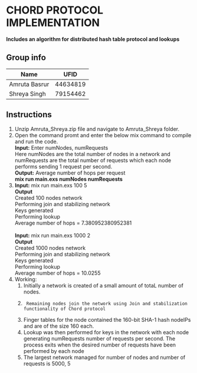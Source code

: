 # CHORD PROTOCOL IMPLEMENTATION

**Includes an algorithm for distributed hash table protocol and lookups**

## Group info
| Name  | UFID  |
|---|---|
| Amruta Basrur | 44634819  |
|  Shreya Singh| 79154462  |

## Instructions

1. Unzip Amruta_Shreya.zip file and navigate to Amruta_Shreya folder.
2. Open the command promt and enter the below mix command to compile and run the code.
</br>**Input:** Enter numNodes, numRequests 
</br> Here numNodes are the total number of nodes in a network and numRequests are the total number of requests which each node performs sending 1 request per second.
</br>**Output:** Average number of hops per request </br>
**mix run main.exs numNodes numRequests** </br>
3. **Input:**
mix run main.exs 100 5</br>
**Output**
</br>Created 100 nodes network
</br>Performing join and stabilizing network
</br>Keys generated
</br>Performing lookup
</br>Average number of hops = 7.380952380952381</br></br>
**Input:**
mix run main.exs 1000 2</br>
**Output**
</br>Created 1000 nodes network
</br>Performing join and stabilizing network
</br>Keys generated
</br>Performing lookup
</br>Average number of hops = 10.0255</br>
5. Working:</br>
	1. 	Initially a network is created of a small amount of totaL number of nodes. </br>
	2.  	Remaining nodes join the network using Join and stabilization functionality of Chord protocol
	3.	Finger tables for the node contained the 160-bit SHA-1 hash nodeIPs and are of the size 160 each.</br>
	4. 	Lookup was then performed for keys in the network with each node generating numRequests number of requests per second. 			The process exits when the desired number of requests have been performed by each node </br>
	5. 	The largest network managed for number of nodes and number of requests is 5000, 5</br>
